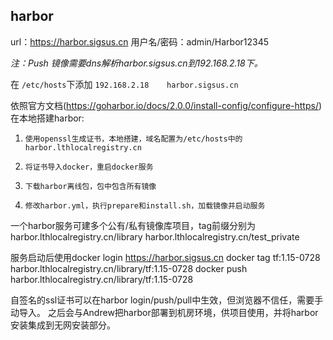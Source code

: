 
harbor
------------------------------------------------------


url：https://harbor.sigsus.cn
用户名/密码：admin/Harbor12345

*注：Push 镜像需要dns解析harbor.sigsus.cn到192.168.2.18下。*

在 `/etc/hosts`下添加  `192.168.2.18    harbor.sigsus.cn` 


依照官方文档(https://goharbor.io/docs/2.0.0/install-config/configure-https/)在本地搭建harbor:
1.     使用openssl生成证书，本地搭建，域名配置为/etc/hosts中的harbor.lthlocalregistry.cn
2.     将证书导入docker，重启docker服务
3.     下载harbor离线包，包中包含所有镜像
4.     修改harbor.yml，执行prepare和install.sh，加载镜像并启动服务

一个harbor服务可建多个公有/私有镜像库项目，tag前缀分别为
harbor.lthlocalregistry.cn/library
harbor.lthlocalregistry.cn/test_private


服务启动后使用docker login https://harbor.sigsus.cn
docker tag tf:1.15-0728  harbor.lthlocalregistry.cn/library/tf:1.15-0728
docker push harbor.lthlocalregistry.cn/library/tf:1.15-0728

自签名的ssl证书可以在harbor login/push/pull中生效，但浏览器不信任，需要手动导入。
之后会与Andrew把harbor部署到机房环境，供项目使用，并将harbor安装集成到无网安装部分。
